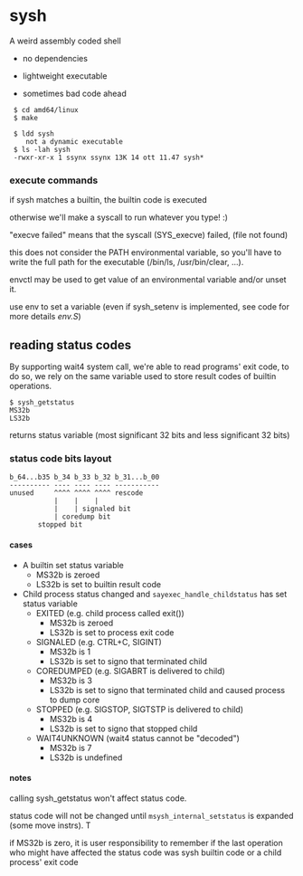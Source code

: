 # sysh
A weird assembly coded shell

 * no dependencies

 * lightweight executable

 * sometimes bad code ahead

~~~
 $ cd amd64/linux
 $ make
~~~

~~~
 $ ldd sysh
    not a dynamic executable
 $ ls -lah sysh
 -rwxr-xr-x 1 ssynx ssynx 13K 14 ott 11.47 sysh*
~~~

### execute commands

if sysh matches a builtin, the builtin code is executed

otherwise we'll make a syscall to run whatever you type! :)

"execve failed" means that the syscall (SYS_execve) failed, (file not found)

this does not consider the PATH environmental variable, so you'll have to write the full path for
the executable (/bin/ls, /usr/bin/clear, ...).

envctl may be used to get value of an environmental variable and/or unset it.

use env to set a variable (even if sysh_setenv is implemented, see code for more details *env.S*)

## reading status codes

By supporting wait4 system call, we're able to read programs' exit code, to do
so, we rely on the same variable used to store result codes of builtin
operations.

~~~ 
$ sysh_getstatus 
MS32b 
LS32b 
~~~

returns status variable (most significant 32 bits and less significant 32 bits)

### status code bits layout

~~~
b_64...b35 b_34 b_33 b_32 b_31...b_00
---------- ---- ---- ---- -----------
unused     ^^^^ ^^^^ ^^^^ rescode
           |    |    |
           |    | signaled bit
           | coredump bit
       stopped bit
~~~

#### cases

 * A builtin set status variable
   * MS32b is zeroed 
   * LS32b is set to builtin result code
 * Child process status changed and ```sayexec_handle_childstatus``` has set status variable
   * EXITED (e.g. child process called exit()) 
     * MS32b is zeroed 
     * LS32b is set to process exit code 
   * SIGNALED (e.g. CTRL+C, SIGINT) 
     * MS32b is 1 
     * LS32b is set to signo that terminated child 
   * COREDUMPED (e.g. SIGABRT is delivered to child)
     * MS32b is 3 
     * LS32b is set to signo that terminated child and caused process to dump core 
   * STOPPED (e.g. SIGSTOP, SIGTSTP is delivered to child) 
     * MS32b is 4 
     * LS32b is set to signo that stopped child 
   * WAIT4UNKNOWN (wait4 status cannot be "decoded") 
     * MS32b is 7 
     * LS32b is undefined

#### notes

calling sysh_getstatus won't affect status code.

status code will not be changed until ```msysh_internal_setstatus``` is expanded (some move instrs). T

if MS32b is zero, it is user responsibility to remember if the last operation
who might have affected the status code was sysh builtin code or a child
process' exit code
